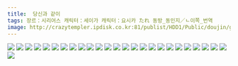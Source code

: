 ```yaml
---
title:  당신과 같이
tags: 장르：시리어스 캐릭터：세이가 캐릭터：요시카 たれ 동방_동인지／ㄴ이쪽_번역
image: http://crazytempler.ipdisk.co.kr:81/publist/HDD1/Public/doujin/ghap/5396/001.jpg
---
```

<img src="http://crazytempler.ipdisk.co.kr:81/publist/HDD1/Public/doujin/ghap/5396/001.jpg">
<img src="http://crazytempler.ipdisk.co.kr:81/publist/HDD1/Public/doujin/ghap/5396/002.jpg">
<img src="http://crazytempler.ipdisk.co.kr:81/publist/HDD1/Public/doujin/ghap/5396/003.jpg">
<img src="http://crazytempler.ipdisk.co.kr:81/publist/HDD1/Public/doujin/ghap/5396/004.jpg">
<img src="http://crazytempler.ipdisk.co.kr:81/publist/HDD1/Public/doujin/ghap/5396/005.jpg">
<img src="http://crazytempler.ipdisk.co.kr:81/publist/HDD1/Public/doujin/ghap/5396/006.jpg">
<img src="http://crazytempler.ipdisk.co.kr:81/publist/HDD1/Public/doujin/ghap/5396/007.jpg">
<img src="http://crazytempler.ipdisk.co.kr:81/publist/HDD1/Public/doujin/ghap/5396/008.jpg">
<img src="http://crazytempler.ipdisk.co.kr:81/publist/HDD1/Public/doujin/ghap/5396/009.jpg">
<img src="http://crazytempler.ipdisk.co.kr:81/publist/HDD1/Public/doujin/ghap/5396/010.jpg">
<img src="http://crazytempler.ipdisk.co.kr:81/publist/HDD1/Public/doujin/ghap/5396/011.jpg">
<img src="http://crazytempler.ipdisk.co.kr:81/publist/HDD1/Public/doujin/ghap/5396/012.jpg">
<img src="http://crazytempler.ipdisk.co.kr:81/publist/HDD1/Public/doujin/ghap/5396/013.jpg">
<img src="http://crazytempler.ipdisk.co.kr:81/publist/HDD1/Public/doujin/ghap/5396/014.jpg">
<img src="http://crazytempler.ipdisk.co.kr:81/publist/HDD1/Public/doujin/ghap/5396/015.jpg">
<img src="http://crazytempler.ipdisk.co.kr:81/publist/HDD1/Public/doujin/ghap/5396/016.jpg">
<img src="http://crazytempler.ipdisk.co.kr:81/publist/HDD1/Public/doujin/ghap/5396/017.jpg">
<img src="http://crazytempler.ipdisk.co.kr:81/publist/HDD1/Public/doujin/ghap/5396/018.jpg">
<img src="http://crazytempler.ipdisk.co.kr:81/publist/HDD1/Public/doujin/ghap/5396/019.jpg">
<img src="http://crazytempler.ipdisk.co.kr:81/publist/HDD1/Public/doujin/ghap/5396/020.jpg">
<img src="http://crazytempler.ipdisk.co.kr:81/publist/HDD1/Public/doujin/ghap/5396/021.jpg">
<img src="http://crazytempler.ipdisk.co.kr:81/publist/HDD1/Public/doujin/ghap/5396/022.jpg">
<img src="http://crazytempler.ipdisk.co.kr:81/publist/HDD1/Public/doujin/ghap/5396/023.jpg">
<img src="http://crazytempler.ipdisk.co.kr:81/publist/HDD1/Public/doujin/ghap/5396/024.jpg">
<img src="http://crazytempler.ipdisk.co.kr:81/publist/HDD1/Public/doujin/ghap/5396/025.jpg">
<img src="http://crazytempler.ipdisk.co.kr:81/publist/HDD1/Public/doujin/ghap/5396/026.jpg">
